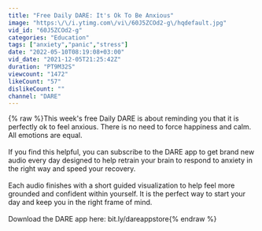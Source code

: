 ```yaml
---
title: "Free Daily DARE: It's Ok To Be Anxious"
image: "https:\/\/i.ytimg.com\/vi\/60J5ZCOd2-g\/hqdefault.jpg"
vid_id: "60J5ZCOd2-g"
categories: "Education"
tags: ["anxiety","panic","stress"]
date: "2022-05-10T08:19:08+03:00"
vid_date: "2021-12-05T21:25:42Z"
duration: "PT9M32S"
viewcount: "1472"
likeCount: "57"
dislikeCount: ""
channel: "DARE"
---
```

{% raw %}This week's free Daily DARE is about reminding you that it is perfectly ok to feel anxious. There is no need to force happiness and calm. All emotions are equal.<br /><br />If you find this helpful, you can subscribe to the DARE app to get brand new audio every day designed to help retrain your brain to respond to anxiety in the right way and speed your recovery.<br /><br />Each audio finishes with a short guided visualization to help feel more grounded and confident within yourself. It is the perfect way to start your day and keep you in the right frame of mind.<br /><br />Download the DARE app here: bit.ly/dareappstore{% endraw %}

